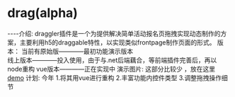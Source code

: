 # drag(alpha)
----介绍:
draggler插件是一个为提供解决简单活动报名页拖拽实现动态制作的方案，主要利用h5的draggable特性，以实现类似frontpage制作页面的形式。
版本：  当前有原始版————最初功能演示版本  
        线上版本————投入使用，由于与.net后端藕合，等前端插件完善后，再以node重构
        vue版本————正在实现中
演示图片: 这部分比较少 ，放在这里[demo]()
计划: 
今年 
    1.将其用vue进行重构
    2.丰富功能内控件类型
    3.调整拖拽操作细节
